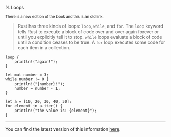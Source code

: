 % Loops

<small>There is a new edition of the book and this is an old link.</small>

> Rust has three kinds of loops: `loop`, `while`, and `for`.
> The `loop` keyword tells Rust to execute a block of code over and over again forever or until you explicitly tell it to stop.
> `while` loops evaluate a block of code until a condition ceases to be true.
> A `for` loop executes some code for each item in a collection.

```rust,no_run
loop {
    println!("again!");
}

let mut number = 3;
while number != 0 {
    println!("{number}!");
    number = number - 1;
}

let a = [10, 20, 30, 40, 50];
for element in a.iter() {
    println!("the value is: {element}");
}
```

---

You can find the latest version of this information
[here](ch03-05-control-flow.html#repetition-with-loops).
